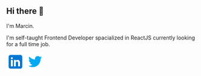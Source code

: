 ## Hi there 👋

 I'm Marcin.
 
 I'm self-taught Frontend Developer spacialized in ReactJS currently looking for a full time job.
 
 [![Linkedin](https://github.com/MarcinFiuk/MarcinFiuk/blob/main/linkedin.png)](https://www.linkedin.com/in/marcin-fiuk-0b498b241/)
 [![Twitter](https://github.com/MarcinFiuk/MarcinFiuk/blob/main/twitter.png)](https://twitter.com/marcin_fiuk)

